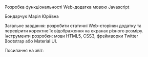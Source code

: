 Розробка функціональності Web-додатка мовою Javascript

Бондарчук Марія Юріївна

Загальне завдання: розробити статичні Web-сторінки додатку та перевірити коректне їх відображення на екранах різного розміру. Інструменти розробки: мови HTML5, CSS3, фреймворки Twitter Bootstrap або Material UI.

Посилання на звіт:
